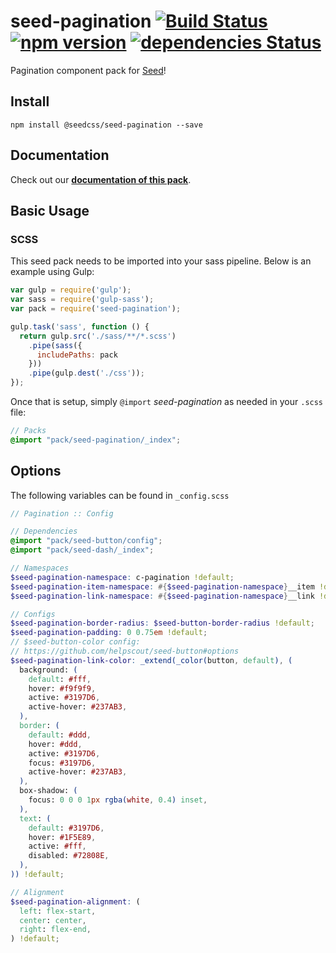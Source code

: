 # seed-pagination [![Build Status](https://travis-ci.org/helpscout/seed-pagination.svg?branch=master)](https://travis-ci.org/helpscout/seed-pagination) [![npm version](https://badge.fury.io/js/%40seedcss%2Fseed-pagination.svg)](https://badge.fury.io/js/%40seedcss%2Fseed-pagination) [![dependencies Status](https://david-dm.org/helpscout/seed-pagination/status.svg)](https://david-dm.org/helpscout/seed-pagination)

Pagination component pack for [Seed](https://github.com/helpscout/seed)!

## Install
```
npm install @seedcss/seed-pagination --save
```


## Documentation

Check out our **[documentation of this pack](http://developer.helpscout.net/seed/packs/seed-pagination/)**.


## Basic Usage

### SCSS
This seed pack needs to be imported into your sass pipeline. Below is an example using Gulp:


```javascript
var gulp = require('gulp');
var sass = require('gulp-sass');
var pack = require('seed-pagination');

gulp.task('sass', function () {
  return gulp.src('./sass/**/*.scss')
    .pipe(sass({
      includePaths: pack
    }))
    .pipe(gulp.dest('./css'));
});
```

Once that is setup, simply `@import` *seed-pagination* as needed in your `.scss` file:

```scss
// Packs
@import "pack/seed-pagination/_index";
```

## Options

The following variables can be found in `_config.scss`

```scss
// Pagination :: Config

// Dependencies
@import "pack/seed-button/config";
@import "pack/seed-dash/_index";

// Namespaces
$seed-pagination-namespace: c-pagination !default;
$seed-pagination-item-namespace: #{$seed-pagination-namespace}__item !default;
$seed-pagination-link-namespace: #{$seed-pagination-namespace}__link !default;

// Configs
$seed-pagination-border-radius: $seed-button-border-radius !default;
$seed-pagination-padding: 0 0.75em !default;
// $seed-button-color config:
// https://github.com/helpscout/seed-button#options
$seed-pagination-link-color: _extend(_color(button, default), (
  background: (
    default: #fff,
    hover: #f9f9f9,
    active: #3197D6,
    active-hover: #237AB3,
  ),
  border: (
    default: #ddd,
    hover: #ddd,
    active: #3197D6,
    focus: #3197D6,
    active-hover: #237AB3,
  ),
  box-shadow: (
    focus: 0 0 0 1px rgba(white, 0.4) inset,
  ),
  text: (
    default: #3197D6,
    hover: #1F5E89,
    active: #fff,
    disabled: #72808E,
  ),
)) !default;

// Alignment
$seed-pagination-alignment: (
  left: flex-start,
  center: center,
  right: flex-end,
) !default;

```
